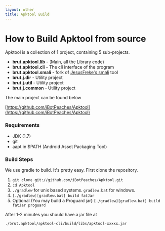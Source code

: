 ```yaml
---
layout: other
title: Apktool Build
---
```


# How to Build Apktool from source
Apktool is a collection of 1 project, containing 5 sub-projects.

  * **brut.apktool.lib** - (Main, all the Library code)
  * **brut.apktool.cli** - The cli interface of the program
  * **brut.apktool.smali** - fork of [JesusFreke's smali](http://code.google.com/p/smali) tool
  * **brut.j.dir** - Utility project
  * **brut.j.util** - Utility project
  * **brut.j.common** - Utility project

The main project can be found below

[https://github.com/iBotPeaches/Apktool](https://github.com/iBotPeaches/Apktool)

### Requirements
  * JDK (1.7)
  * git
  * aapt in $PATH (Android Asset Packaging Tool)

### Build Steps
We use gradle to build. It's pretty easy. First clone the repository.

  1. `git clone git://github.com/iBotPeaches/Apktool.git`
  2. `cd Apktool`
  3. `./gradlew` for unix based systems. `gradlew.bat` for windows.
  4. `[./gradlew][gradlew.bat] build fatJar`
  5. Optional (You may build a Proguard jar) `[./gradlew][gradlew.bat] build fatJar proguard`
  
After 1-2 minutes you should have a jar file at

`./brut.apktool/apktool-cli/build/libs/apktool-xxxxx.jar`